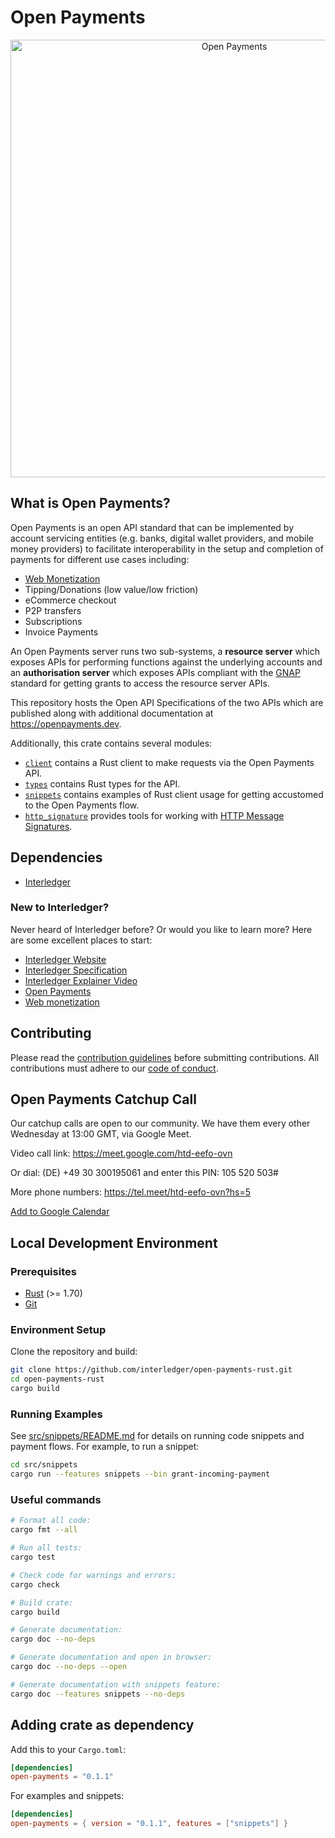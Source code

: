 # Open Payments

<p align="center">
  <img src="https://raw.githubusercontent.com/interledger/open-payments/main/docs/public/img/logo.svg" width="700" alt="Open Payments">
</p>

## What is Open Payments?

Open Payments is an open API standard that can be implemented by account servicing entities (e.g. banks, digital wallet providers, and mobile money providers) to facilitate interoperability in the setup and completion of payments for different use cases including:

- [Web Monetization](https://webmonetization.org)
- Tipping/Donations (low value/low friction)
- eCommerce checkout
- P2P transfers
- Subscriptions
- Invoice Payments

An Open Payments server runs two sub-systems, a **resource server** which exposes APIs for performing functions against the
underlying accounts and an **authorisation server** which exposes APIs compliant with the
[GNAP](https://datatracker.ietf.org/doc/html/draft-ietf-gnap-core-protocol) standard for getting grants to access the resource server
APIs.

This repository hosts the Open API Specifications of the two APIs which are published along with additional documentation at
https://openpayments.dev.

Additionally, this crate contains several modules:

- [`client`](./src/client) contains a Rust client to make requests via the Open Payments API.
- [`types`](./src/types) contains Rust types for the API.
- [`snippets`](./src/snippets) contains examples of Rust client usage for getting accustomed to the Open Payments flow.
- [`http_signature`](./src/http_signature) provides tools for working with [HTTP Message Signatures](https://datatracker.ietf.org/doc/draft-ietf-httpbis-message-signatures).

## Dependencies

- [Interledger](https://interledger.org/developers/rfcs/interledger-protocol/)

### New to Interledger?

Never heard of Interledger before? Or would you like to learn more? Here are some excellent places to start:

- [Interledger Website](https://interledger.org/)
- [Interledger Specification](https://interledger.org/developers/rfcs/interledger-protocol/)
- [Interledger Explainer Video](https://twitter.com/Interledger/status/1567916000074678272)
- [Open Payments](https://openpayments.dev/)
- [Web monetization](https://webmonetization.org/)

## Contributing

Please read the [contribution guidelines](.github/contributing.md) before submitting contributions. All contributions must adhere to our [code of conduct](.github/code_of_conduct.md).

## Open Payments Catchup Call

Our catchup calls are open to our community. We have them every other Wednesday at 13:00 GMT, via Google Meet.

Video call link: https://meet.google.com/htd-eefo-ovn

Or dial: (DE) +49 30 300195061 and enter this PIN: 105 520 503#

More phone numbers: https://tel.meet/htd-eefo-ovn?hs=5

[Add to Google Calendar](https://calendar.google.com/calendar/event?action=TEMPLATE&tmeid=MDNjYTdhYmE5MTgwNGJhMmIxYmU0YWFkMzI2NTFmMjVfMjAyNDA1MDhUMTIwMDAwWiBjX2NqMDI3Z21oc3VqazkxZXZpMjRkOXB2bXQ0QGc&tmsrc=c_cj027gmhsujk91evi24d9pvmt4%40group.calendar.google.com&scp=ALL)

## Local Development Environment

### Prerequisites

- [Rust](https://www.rust-lang.org/tools/install) (>= 1.70)
- [Git](https://git-scm.com/downloads)

### Environment Setup

Clone the repository and build:

```sh
git clone https://github.com/interledger/open-payments-rust.git
cd open-payments-rust
cargo build
```

### Running Examples

See [src/snippets/README.md](./src/snippets/README.md) for details on running code snippets and payment flows. For example, to run a snippet:

```sh
cd src/snippets
cargo run --features snippets --bin grant-incoming-payment
```

### Useful commands

```sh
# Format all code:
cargo fmt --all

# Run all tests:
cargo test

# Check code for warnings and errors:
cargo check

# Build crate:
cargo build

# Generate documentation:
cargo doc --no-deps

# Generate documentation and open in browser:
cargo doc --no-deps --open

# Generate documentation with snippets feature:
cargo doc --features snippets --no-deps
```

## Adding crate as dependency

Add this to your `Cargo.toml`:

```toml
[dependencies]
open-payments = "0.1.1"
```

For examples and snippets:
```toml
[dependencies]
open-payments = { version = "0.1.1", features = ["snippets"] }
```
